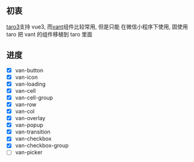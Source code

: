 ## 初衷

[taro3](https://github.com/nervjs/taro)支持 vue3, 而[vant](https://github.com/youzan/vant-weapp/)组件比较常用, 但是只能
在微信小程序下使用, 固使用 taro 把 vant 的组件移植到 taro 里面

## 进度

- [x] van-button
- [x] van-icon
- [x] van-loading
- [x] van-cell
- [x] van-cell-group
- [x] van-row
- [x] van-col
- [x] van-overlay
- [x] van-popup
- [x] van-transition
- [x] van-checkbox
- [x] van-checkbox-group
- [ ] van-picker

